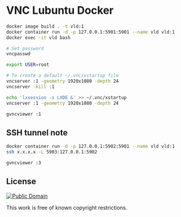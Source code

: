 # VNC Lubuntu Docker

```sh
docker image build . -t vld:1
docker container run -d -p 127.0.0.1:5901:5901 --name vld vld:1
docker exec -it vld bash
```

```sh
# Set password
vncpasswd

export USER=root

# To create a default ~/.vnc/xstartup file
vncserver :1 -geometry 1920x1080 -depth 24
vncserver -kill :1

echo 'lxsession -s LXDE &' >> ~/.vnc/xstartup
vncserver :1 -geometry 1920x1080 -depth 24
```

```sh
gvncviewer :1
```

## SSH tunnel note

```sh
docker container run -d -p 127.0.0.1:5902:5901 --name vld vld:1
ssh x.x.x.x -L 5903:127.0.0.1:5902

gvncviewer :3
```

## License

[![Public Domain](http://i.creativecommons.org/p/mark/1.0/88x31.png)](http://creativecommons.org/publicdomain/mark/1.0/ "license")

This work is free of known copyright restrictions.
